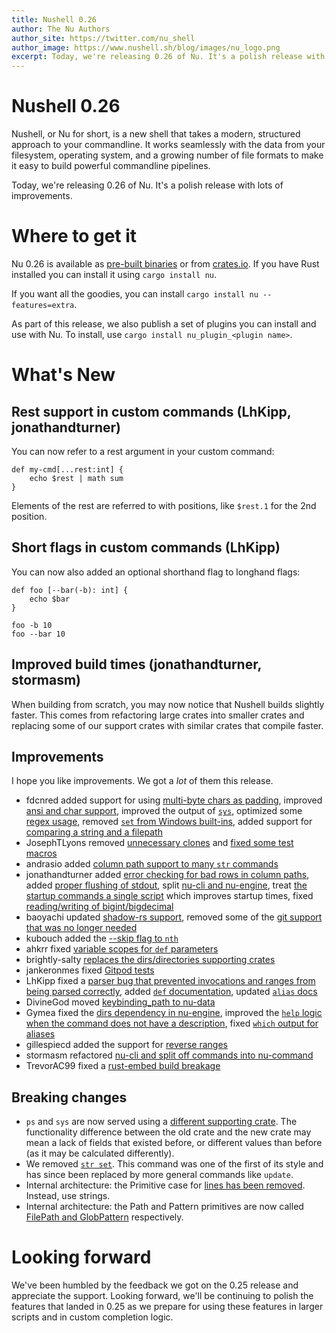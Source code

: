 ```yaml
---
title: Nushell 0.26
author: The Nu Authors
author_site: https://twitter.com/nu_shell
author_image: https://www.nushell.sh/blog/images/nu_logo.png
excerpt: Today, we're releasing 0.26 of Nu. It's a polish release with lots of improvements.
---
```


# Nushell 0.26

Nushell, or Nu for short, is a new shell that takes a modern, structured approach to your commandline. It works seamlessly with the data from your filesystem, operating system, and a growing number of file formats to make it easy to build powerful commandline pipelines.

Today, we're releasing 0.26 of Nu. It's a polish release with lots of improvements.

<!-- more -->

# Where to get it

Nu 0.26 is available as [pre-built binaries](https://github.com/nushell/nushell/releases/tag/0.26.0) or from [crates.io](https://crates.io/crates/nu). If you have Rust installed you can install it using `cargo install nu`.

If you want all the goodies, you can install `cargo install nu --features=extra`.

As part of this release, we also publish a set of plugins you can install and use with Nu. To install, use `cargo install nu_plugin_<plugin name>`.

# What's New

## Rest support in custom commands (LhKipp, jonathandturner)

You can now refer to a rest argument in your custom command:

```
def my-cmd[...rest:int] {
    echo $rest | math sum
}
```

Elements of the rest are referred to with positions, like `$rest.1` for the 2nd position.

## Short flags in custom commands (LhKipp)

You can now also added an optional shorthand flag to longhand flags:

```
def foo [--bar(-b): int] {
    echo $bar
}

foo -b 10
foo --bar 10
```

## Improved build times (jonathandturner, stormasm)

When building from scratch, you may now notice that Nushell builds slightly faster. This comes from refactoring large crates into smaller crates and replacing some of our support crates with similar crates that compile faster.

## Improvements

I hope you like improvements. We got a *lot* of them this release.

* fdcnred added support for using [multi-byte chars as padding](https://github.com/nushell/nushell/pull/2973), improved [ansi and char support](https://github.com/nushell/nushell/pull/2955), improved the output of [`sys`](https://github.com/nushell/nushell/pull/2959), optimized some [regex usage](https://github.com/nushell/nushell/pull/2937), removed [`set` from Windows built-ins](https://github.com/nushell/nushell/pull/2924), added support for [comparing a string and a filepath](https://github.com/nushell/nushell/pull/2906)
* JosephTLyons removed [unnecessary clones](https://github.com/nushell/nushell/pull/2970) and [fixed some test macros](https://github.com/nushell/nushell/pull/2969)
* andrasio added [column path support to many `str` commands](https://github.com/nushell/nushell/pull/2965)
* jonathandturner added [error checking for bad rows in column paths](https://github.com/nushell/nushell/pull/2964), added [proper flushing of stdout](https://github.com/nushell/nushell/pull/2952), split [nu-cli and nu-engine](https://github.com/nushell/nushell/pull/2898), treat [the startup commands a single script](https://github.com/nushell/nushell/pull/2890) which improves startup times, fixed [reading/writing of bigint/bigdecimal](https://github.com/nushell/nushell/pull/2893)
* baoyachi updated [shadow-rs support](https://github.com/nushell/nushell/pull/2963), removed some of the [git support that was no longer needed](https://github.com/nushell/nushell/pull/2935)
* kubouch added the [--skip flag to `nth`](https://github.com/nushell/nushell/pull/2953)
* ahkrr fixed [variable scopes for `def` parameters](https://github.com/nushell/nushell/pull/2951)
* brightly-salty [replaces the dirs/directories supporting crates](https://github.com/nushell/nushell/pull/2949)
* jankeronmes fixed [Gitpod tests](https://github.com/nushell/nushell/pull/2948)
* LhKipp fixed a [parser bug that prevented invocations and ranges from being parsed correctly](https://github.com/nushell/nushell/pull/2945), added [`def` documentation](https://github.com/nushell/nushell/pull/2939), updated [`alias` docs](https://github.com/nushell/nushell/pull/2925)
* DivineGod moved [keybinding_path to nu-data](https://github.com/nushell/nushell/pull/2927)
* Gymea fixed the [dirs dependency in nu-engine](https://github.com/nushell/nushell/pull/2924), improved the [`help` logic when the command does not have a description](https://github.com/nushell/nushell/pull/2915), fixed [`which` output for aliases](https://github.com/nushell/nushell/pull/2894)
* gillespiecd added the support for [reverse ranges](https://github.com/nushell/nushell/pull/2913)
* stormasm refactored [nu-cli and split off commands into nu-command](https://github.com/nushell/nushell/pull/2910)
* TrevorAC99 fixed a [rust-embed build breakage](https://github.com/nushell/nushell/pull/2880)

## Breaking changes

* `ps` and `sys` are now served using a [different supporting crate](https://github.com/nushell/nushell/pull/2954). The functionality difference between the old crate and the new crate may mean a lack of fields that existed before, or different values than before (as it may be calculated differently).
* We removed [`str set`](https://github.com/nushell/nushell/pull/2940). This command was one of the first of its style and has since been replaced by more general commands like `update`.
* Internal architecture: the Primitive case for [lines has been removed](https://github.com/nushell/nushell/pull/2887). Instead, use strings.
* Internal architecture: the Path and Pattern primitives are now called [FilePath and GlobPattern](https://github.com/nushell/nushell/pull/2889) respectively.

# Looking forward

We've been humbled by the feedback we got on the 0.25 release and appreciate the support. Looking forward, we'll be continuing to polish the features that landed in 0.25 as we prepare for using these features in larger scripts and in custom completion logic.